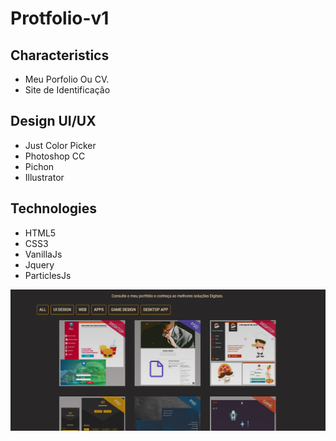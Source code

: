 ﻿# Protfolio-v1

## Characteristics

* Meu Porfolio Ou CV.
* Site de Identificação

## Design UI/UX

* Just Color Picker
* Photoshop CC
* Pichon
* Illustrator

## Technologies

* HTML5
* CSS3
* VanillaJs
* Jquery
* ParticlesJs

![ScreenShot 01](/img.png)
